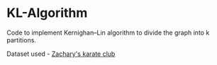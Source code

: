 # KL-Algorithm
Code to implement Kernighan–Lin algorithm to divide the graph into k partitions.

Dataset used - [Zachary's karate club](https://en.wikipedia.org/wiki/Zachary%27s_karate_club)
